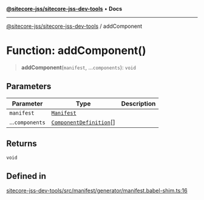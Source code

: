 [**@sitecore-jss/sitecore-jss-dev-tools**](../README.md) • **Docs**

***

[@sitecore-jss/sitecore-jss-dev-tools](../README.md) / addComponent

# Function: addComponent()

> **addComponent**(`manifest`, ...`components`): `void`

## Parameters

| Parameter | Type | Description |
| ------ | ------ | ------ |
| `manifest` | [`Manifest`](../interfaces/Manifest.md) |  |
| ...`components` | [`ComponentDefinition`](../interfaces/ComponentDefinition.md)[] |  |

## Returns

`void`

## Defined in

[sitecore-jss-dev-tools/src/manifest/generator/manifest.babel-shim.ts:16](https://github.com/Sitecore/jss/blob/89250cb6aff62e727af20469a4fd43db5c3c8052/packages/sitecore-jss-dev-tools/src/manifest/generator/manifest.babel-shim.ts#L16)
